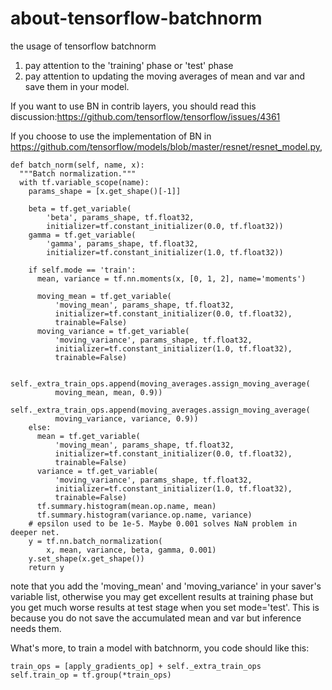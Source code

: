 # about-tensorflow-batchnorm
the usage of tensorflow batchnorm
1. pay attention to the 'training' phase or 'test' phase
2. pay attention to updating the moving averages of mean and var and save them in your model.

If you want to use BN in contrib layers, you should read this discussion:https://github.com/tensorflow/tensorflow/issues/4361

If you choose to use the implementation of BN in https://github.com/tensorflow/models/blob/master/resnet/resnet_model.py, 

    def batch_norm(self, name, x):
      """Batch normalization."""
      with tf.variable_scope(name):
        params_shape = [x.get_shape()[-1]]

        beta = tf.get_variable(
            'beta', params_shape, tf.float32,
            initializer=tf.constant_initializer(0.0, tf.float32))
        gamma = tf.get_variable(
            'gamma', params_shape, tf.float32,
            initializer=tf.constant_initializer(1.0, tf.float32))

        if self.mode == 'train':
          mean, variance = tf.nn.moments(x, [0, 1, 2], name='moments')

          moving_mean = tf.get_variable(
              'moving_mean', params_shape, tf.float32,
              initializer=tf.constant_initializer(0.0, tf.float32),
              trainable=False)
          moving_variance = tf.get_variable(
              'moving_variance', params_shape, tf.float32,
              initializer=tf.constant_initializer(1.0, tf.float32),
              trainable=False)

          self._extra_train_ops.append(moving_averages.assign_moving_average(
              moving_mean, mean, 0.9))
          self._extra_train_ops.append(moving_averages.assign_moving_average(
              moving_variance, variance, 0.9))
        else:
          mean = tf.get_variable(
              'moving_mean', params_shape, tf.float32,
              initializer=tf.constant_initializer(0.0, tf.float32),
              trainable=False)
          variance = tf.get_variable(
              'moving_variance', params_shape, tf.float32,
              initializer=tf.constant_initializer(1.0, tf.float32),
              trainable=False)
          tf.summary.histogram(mean.op.name, mean)
          tf.summary.histogram(variance.op.name, variance)
        # epsilon used to be 1e-5. Maybe 0.001 solves NaN problem in deeper net.
        y = tf.nn.batch_normalization(
            x, mean, variance, beta, gamma, 0.001)
        y.set_shape(x.get_shape())
        return y
note that you add the 'moving_mean' and 'moving_variance' in your saver's variable list, otherwise you may get excellent results at training phase but you get much worse results at test stage when you set mode='test'. This is because you do not save the accumulated mean and var but inference needs them.

What's more, to train a model with batchnorm, you code should like this:

    train_ops = [apply_gradients_op] + self._extra_train_ops
    self.train_op = tf.group(*train_ops)

